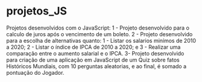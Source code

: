 # projetos_JS
Projetos desenvolvidos com o JavaScript:
1 - Projeto desenvolvido para o calculo de juros após o vencimento de um boleto.
2 - Projeto desenvolvido para a escolha de alternativas quanto: 1 - Listar os salarios minímos de 2010 a 2020; 2 - Listar o índice de IPCA de 2010 a 2020; e 3 - Realizar uma comparação entre o aumento salarial e o IPCA.
3- Projeto desenvolvido para criação de uma aplicação em JavaScript de um Quiz sobre fatos Históricos Mundiais, com 10 perguntas aleatorias, e ao final, é somado a pontuação do Jogador.

